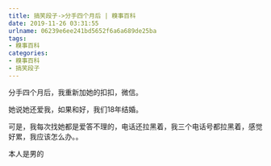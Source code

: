 ```yaml
---
title: 搞笑段子->分手四个月后 | 糗事百科
date: 2019-11-26 03:31:55
urlname: 06239e6ee241bd5652f6a6a689de25ba
tags: 
- 糗事百科
categories:
- 糗事百科
- 搞笑段子
---
```

分手四个月后，我重新加她的扣扣，微信。

她说她还爱我，如果和好，我们18年结婚。

可是，我每次找她都是爱答不理的，电话还拉黑着，我三个电话号都拉黑着，感觉好累，我应该怎么办。。

本人是男的


